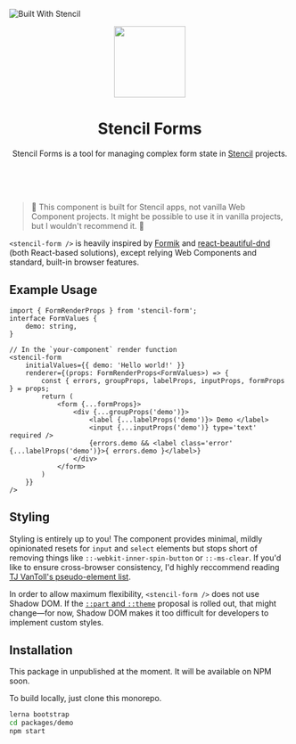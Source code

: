 ![Built With Stencil](https://img.shields.io/badge/-Built%20With%20Stencil-16161d.svg?logo=data%3Aimage%2Fsvg%2Bxml%3Bbase64%2CPD94bWwgdmVyc2lvbj0iMS4wIiBlbmNvZGluZz0idXRmLTgiPz4KPCEtLSBHZW5lcmF0b3I6IEFkb2JlIElsbHVzdHJhdG9yIDE5LjIuMSwgU1ZHIEV4cG9ydCBQbHVnLUluIC4gU1ZHIFZlcnNpb246IDYuMDAgQnVpbGQgMCkgIC0tPgo8c3ZnIHZlcnNpb249IjEuMSIgaWQ9IkxheWVyXzEiIHhtbG5zPSJodHRwOi8vd3d3LnczLm9yZy8yMDAwL3N2ZyIgeG1sbnM6eGxpbms9Imh0dHA6Ly93d3cudzMub3JnLzE5OTkveGxpbmsiIHg9IjBweCIgeT0iMHB4IgoJIHZpZXdCb3g9IjAgMCA1MTIgNTEyIiBzdHlsZT0iZW5hYmxlLWJhY2tncm91bmQ6bmV3IDAgMCA1MTIgNTEyOyIgeG1sOnNwYWNlPSJwcmVzZXJ2ZSI%2BCjxzdHlsZSB0eXBlPSJ0ZXh0L2NzcyI%2BCgkuc3Qwe2ZpbGw6I0ZGRkZGRjt9Cjwvc3R5bGU%2BCjxwYXRoIGNsYXNzPSJzdDAiIGQ9Ik00MjQuNywzNzMuOWMwLDM3LjYtNTUuMSw2OC42LTkyLjcsNjguNkgxODAuNGMtMzcuOSwwLTkyLjctMzAuNy05Mi43LTY4LjZ2LTMuNmgzMzYuOVYzNzMuOXoiLz4KPHBhdGggY2xhc3M9InN0MCIgZD0iTTQyNC43LDI5Mi4xSDE4MC40Yy0zNy42LDAtOTIuNy0zMS05Mi43LTY4LjZ2LTMuNkgzMzJjMzcuNiwwLDkyLjcsMzEsOTIuNyw2OC42VjI5Mi4xeiIvPgo8cGF0aCBjbGFzcz0ic3QwIiBkPSJNNDI0LjcsMTQxLjdIODcuN3YtMy42YzAtMzcuNiw1NC44LTY4LjYsOTIuNy02OC42SDMzMmMzNy45LDAsOTIuNywzMC43LDkyLjcsNjguNlYxNDEuN3oiLz4KPC9zdmc%2BCg%3D%3D&colorA=16161d&style=flat-square)

<p align="center">
	<img src="https://raw.githubusercontent.com/natemoo-re/stencil-forms/master/.github/assets/logo.svg?sanitize=true" width="128" height="128">
</p>
<h1 align="center">Stencil Forms</h1>
<p align="center">Stencil Forms is a tool for managing complex form state in <a href="https://stenciljs.com">Stencil</a> projects.</p>

<br/>
<br/>
<br/>

> 🚨 This component is built for Stencil apps, not vanilla Web Component projects. It might be possible to use it in vanilla projects, but I wouldn't recommend it. 🚨

`<stencil-form />` is heavily inspired by [Formik](https://github.com/jaredpalmer/formik) and [react-beautiful-dnd](https://github.com/atlassian/react-beautiful-dnd) (both React-based solutions), except relying Web Components and standard, built-in browser features.

## Example Usage

```tsx
import { FormRenderProps } from 'stencil-form';
interface FormValues {
    demo: string,
}

// In the `your-component` render function
<stencil-form 
    initialValues={{ demo: 'Hello world!' }}
    renderer={(props: FormRenderProps<FormValues>) => {
        const { errors, groupProps, labelProps, inputProps, formProps } = props;
        return (
            <form {...formProps}>
                <div {...groupProps('demo')}>
                    <label {...labelProps('demo')}> Demo </label>
                    <input {...inputProps('demo')} type='text' required />
                    {errors.demo && <label class='error' {...labelProps('demo')}>{ errors.demo }</label>}
                </div>
            </form>
        )
    }}
/>
```

## Styling
Styling is entirely up to you! The component provides minimal, mildly opinionated resets for `input` and `select` elements but stops short of removing things like `::-webkit-inner-spin-button` or `::-ms-clear`. If you'd like to ensure cross-browser consistency, I'd highly reccommend reading [TJ VanToll's pseudo-element list](https://www.tjvantoll.com/2013/04/15/list-of-pseudo-elements-to-style-form-controls/).

In order to allow maximum flexibility, `<stencil-form />` does not use Shadow DOM. If the [`::part` and `::theme`](https://drafts.csswg.org/css-shadow-parts-1/) proposal is rolled out, that might change&mdash;for now, Shadow DOM makes it too difficult for developers to implement custom styles.


## Installation

This package in unpublished at the moment. It will be available on NPM soon.

To build locally, just clone this monorepo. 

```bash
lerna bootstrap
cd packages/demo
npm start
```

<!-- ### Script tag

- Put a script tag similar to this `<script src='https://unpkg.com/stencil-form@0.0.1/dist/stencil-form.js'></script>` in the head of your index.html
- Then you can use the element anywhere in your template, JSX, html etc

### In a stencil-starter app
- Run `npm install stencil-form --save`
- Add an import to the npm packages `import 'stencil-form';` -->

